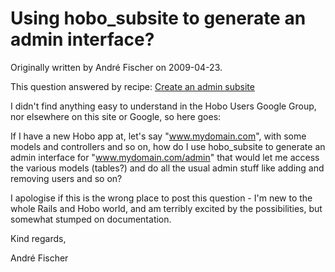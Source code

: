 # Using hobo_subsite to generate an admin interface?

Originally written by André Fischer on 2009-04-23.

This question answered by recipe: [Create an admin subsite](/tutorials/3-create-an-admin-subsite)

I didn't find anything easy to understand in the Hobo Users Google Group, nor elsewhere on this site or Google, so here goes:

If I have a new Hobo app at, let's say "www.mydomain.com", with some models and controllers and so on, how do I use hobo_subsite to generate an admin interface for "www.mydomain.com/admin" that would let me access the various models (tables?) and do all the usual admin stuff like adding and removing users and so on?

I apologise if this is the wrong place to post this question - I'm new to the whole Rails and Hobo world, and am terribly excited by the possibilities, but somewhat stumped on documentation.

Kind regards,

André Fischer